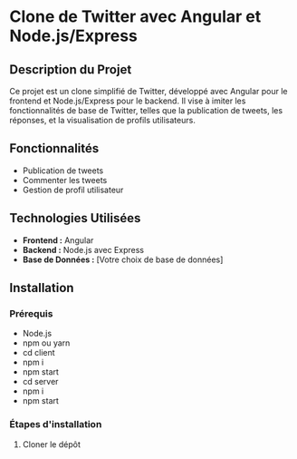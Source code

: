 # Clone de Twitter avec Angular et Node.js/Express

## Description du Projet
Ce projet est un clone simplifié de Twitter, développé avec Angular pour le frontend et Node.js/Express pour le backend. Il vise à imiter les fonctionnalités de base de Twitter, telles que la publication de tweets, les réponses, et la visualisation de profils utilisateurs.

## Fonctionnalités
- Publication de tweets
- Commenter les tweets
- Gestion de profil utilisateur

## Technologies Utilisées
- **Frontend :** Angular
- **Backend :** Node.js avec Express
- **Base de Données :** [Votre choix de base de données]

## Installation

### Prérequis
- Node.js
- npm ou yarn
- cd client
- npm i
- npm start
- cd server
- npm i
- npm start

### Étapes d'installation
1. Cloner le dépôt

